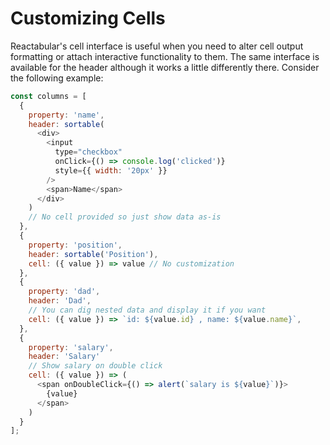 # Customizing Cells

Reactabular's cell interface is useful when you need to alter cell output formatting or attach interactive functionality to them. The same interface is available for the header although it works a little differently there. Consider the following example:

```javascript
const columns = [
  {
    property: 'name',
    header: sortable(
      <div>
        <input
          type="checkbox"
          onClick={() => console.log('clicked')}
          style={{ width: '20px' }}
        />
        <span>Name</span>
      </div>
    )
    // No cell provided so just show data as-is
  },
  {
    property: 'position',
    header: sortable('Position'),
    cell: ({ value }) => value // No customization
  },
  {
    property: 'dad',
    header: 'Dad',
    // You can dig nested data and display it if you want
    cell: ({ value }) => `id: ${value.id} , name: ${value.name}`,
  },
  {
    property: 'salary',
    header: 'Salary'
    // Show salary on double click
    cell: ({ value }) => (
      <span onDoubleClick={() => alert(`salary is ${value}`)}>
        {value}
      </span>
    )
  }
];
```
